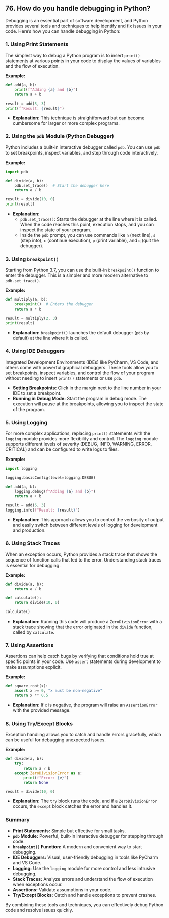 ## 76. How do you handle debugging in Python?


Debugging is an essential part of software development, and Python provides several tools and techniques to help identify and fix issues in your code. Here’s how you can handle debugging in Python:

### 1. **Using Print Statements**

The simplest way to debug a Python program is to insert `print()` statements at various points in your code to display the values of variables and the flow of execution.

**Example:**
```python
def add(a, b):
    print(f"Adding {a} and {b}")
    return a + b

result = add(5, 3)
print(f"Result: {result}")
```

- **Explanation:** This technique is straightforward but can become cumbersome for larger or more complex programs.

### 2. **Using the `pdb` Module (Python Debugger)**

Python includes a built-in interactive debugger called `pdb`. You can use `pdb` to set breakpoints, inspect variables, and step through code interactively.

**Example:**

```python
import pdb

def divide(a, b):
    pdb.set_trace()  # Start the debugger here
    return a / b

result = divide(10, 0)
print(result)
```

- **Explanation:**
  - `pdb.set_trace()`: Starts the debugger at the line where it is called. When the code reaches this point, execution stops, and you can inspect the state of your program.
  - Inside the `pdb` prompt, you can use commands like `n` (next line), `s` (step into), `c` (continue execution), `p` (print variable), and `q` (quit the debugger).

### 3. **Using `breakpoint()`**

Starting from Python 3.7, you can use the built-in `breakpoint()` function to enter the debugger. This is a simpler and more modern alternative to `pdb.set_trace()`.

**Example:**

```python
def multiply(a, b):
    breakpoint()  # Enters the debugger
    return a * b

result = multiply(2, 3)
print(result)
```

- **Explanation:** `breakpoint()` launches the default debugger (`pdb` by default) at the line where it is called.

### 4. **Using IDE Debuggers**

Integrated Development Environments (IDEs) like PyCharm, VS Code, and others come with powerful graphical debuggers. These tools allow you to set breakpoints, inspect variables, and control the flow of your program without needing to insert `print()` statements or use `pdb`.

- **Setting Breakpoints:** Click in the margin next to the line number in your IDE to set a breakpoint.
- **Running in Debug Mode:** Start the program in debug mode. The execution will pause at the breakpoints, allowing you to inspect the state of the program.

### 5. **Using Logging**

For more complex applications, replacing `print()` statements with the `logging` module provides more flexibility and control. The `logging` module supports different levels of severity (DEBUG, INFO, WARNING, ERROR, CRITICAL) and can be configured to write logs to files.

**Example:**

```python
import logging

logging.basicConfig(level=logging.DEBUG)

def add(a, b):
    logging.debug(f"Adding {a} and {b}")
    return a + b

result = add(5, 3)
logging.info(f"Result: {result}")
```

- **Explanation:** This approach allows you to control the verbosity of output and easily switch between different levels of logging for development and production.

### 6. **Using Stack Traces**

When an exception occurs, Python provides a stack trace that shows the sequence of function calls that led to the error. Understanding stack traces is essential for debugging.

**Example:**

```python
def divide(a, b):
    return a / b

def calculate():
    return divide(10, 0)

calculate()
```

- **Explanation:** Running this code will produce a `ZeroDivisionError` with a stack trace showing that the error originated in the `divide` function, called by `calculate`.

### 7. **Using Assertions**

Assertions can help catch bugs by verifying that conditions hold true at specific points in your code. Use `assert` statements during development to make assumptions explicit.

**Example:**

```python
def square_root(x):
    assert x >= 0, "x must be non-negative"
    return x ** 0.5
```

- **Explanation:** If `x` is negative, the program will raise an `AssertionError` with the provided message.

### 8. **Using Try/Except Blocks**

Exception handling allows you to catch and handle errors gracefully, which can be useful for debugging unexpected issues.

**Example:**

```python
def divide(a, b):
    try:
        return a / b
    except ZeroDivisionError as e:
        print(f"Error: {e}")
        return None

result = divide(10, 0)
```

- **Explanation:** The `try` block runs the code, and if a `ZeroDivisionError` occurs, the `except` block catches the error and handles it.

### Summary

- **Print Statements:** Simple but effective for small tasks.
- **`pdb` Module:** Powerful, built-in interactive debugger for stepping through code.
- **`breakpoint()` Function:** A modern and convenient way to start debugging.
- **IDE Debuggers:** Visual, user-friendly debugging in tools like PyCharm and VS Code.
- **Logging:** Use the `logging` module for more control and less intrusive debugging.
- **Stack Traces:** Analyze errors and understand the flow of execution when exceptions occur.
- **Assertions:** Validate assumptions in your code.
- **Try/Except Blocks:** Catch and handle exceptions to prevent crashes.

By combining these tools and techniques, you can effectively debug Python code and resolve issues quickly.